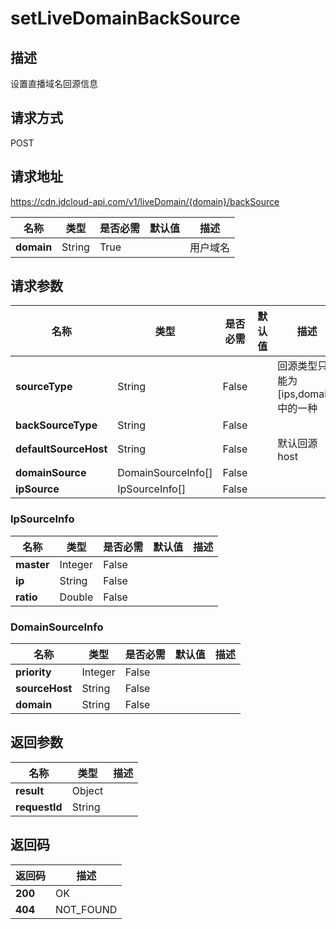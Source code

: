 # setLiveDomainBackSource


## 描述
设置直播域名回源信息

## 请求方式
POST

## 请求地址
https://cdn.jdcloud-api.com/v1/liveDomain/{domain}/backSource

|名称|类型|是否必需|默认值|描述|
|---|---|---|---|---|
|**domain**|String|True| |用户域名|

## 请求参数
|名称|类型|是否必需|默认值|描述|
|---|---|---|---|---|
|**sourceType**|String|False| |回源类型只能为[ips,domain]中的一种|
|**backSourceType**|String|False| | |
|**defaultSourceHost**|String|False| |默认回源host|
|**domainSource**|DomainSourceInfo[]|False| | |
|**ipSource**|IpSourceInfo[]|False| | |

### IpSourceInfo
|名称|类型|是否必需|默认值|描述|
|---|---|---|---|---|
|**master**|Integer|False| | |
|**ip**|String|False| | |
|**ratio**|Double|False| | |
### DomainSourceInfo
|名称|类型|是否必需|默认值|描述|
|---|---|---|---|---|
|**priority**|Integer|False| | |
|**sourceHost**|String|False| | |
|**domain**|String|False| | |

## 返回参数
|名称|类型|描述|
|---|---|---|
|**result**|Object| |
|**requestId**|String| |


## 返回码
|返回码|描述|
|---|---|
|**200**|OK|
|**404**|NOT_FOUND|
